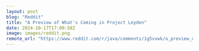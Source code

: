 ```yaml
---
layout: post
blog: "Reddit"
title: "A Preview of What's Coming in Project Leyden"
date: 2024-10-17T17:09:58Z
image: images/reddit.png
remote_url: "https://www.reddit.com/r/java/comments/1g5vxwk/a_preview_of_whats_coming_in_project_leyden/"
---
```

